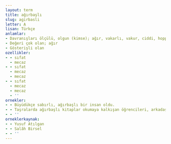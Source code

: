 ```yaml
---
layout: term
title: ağırbaşlı
slug: agirbasli
letter: A
lisan: Türkçe
anlamlar:
- Davranışları ölçülü, olgun (kimse); ağır, vakarlı, vakur, ciddi, hoppa karşıtı
- Değeri çok olan; ağır
- Gösterişli olan
ozellikler:
- - sıfat
  - mecaz
- - sıfat
  - mecaz
  - mecaz
- - sıfat
  - mecaz
  - mecaz
  - ''
ornekler:
- - Büyüdükçe sabırlı, ağırbaşlı bir insan oldu.
- - Taşralarda ağırbaşlı kitaplar okumaya kalkışan öğrencileri, arkadaşları sarakaya alır.
- - ''
orneklerkaynak:
- - Yusuf Atılgan
- - Salâh Birsel
- - ''
---
```

